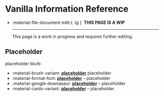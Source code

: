 # Vanilla Information Reference

<div class="grid cards" markdown>

-   :material-file-document-edit:{ .lg } __&nbsp;THIS PAGE IS A WIP__
  
    ---

    This page is a work in progress and requires further editing.

</div>

## Placeholder
placeholder blurb

<div class="grid cards" markdown>

- :material-brush-variant: __[placeholder]__ placeholder
- :material-format-font: __[placeholder]__ – placeholder
- :material-google-downasaur: __[placeholder]__ – placeholder
- :material-cards-variant: __[placeholder]__ – placeholder

</div>

  [placeholder]: placeholder.md
  [placeholder]: placeholder.md
  [placeholder]: placeholder.md
  [placeholder]: placeholder.md
